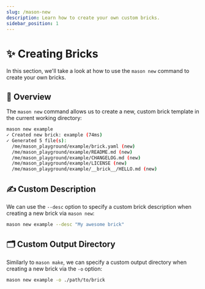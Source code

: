 ```yaml
---
slug: /mason-new
description: Learn how to create your own custom bricks.
sidebar_position: 1
---
```


# ✨ Creating Bricks

In this section, we'll take a look at how to use the `mason new` command to create your own bricks.

## 🚀 Overview

The `mason new` command allows us to create a new, custom brick template in the current working directory:

```bash
mason new example
✓ Created new brick: example (74ms)
✓ Generated 5 file(s):
  /me/mason_playground/example/brick.yaml (new)
  /me/mason_playground/example/README.md (new)
  /me/mason_playground/example/CHANGELOG.md (new)
  /me/mason_playground/example/LICENSE (new)
  /me/mason_playground/example/__brick__/HELLO.md (new)
```

## ✍️ Custom Description

We can use the `--desc` option to specify a custom brick description when creating a new brick via `mason new`:

```bash
mason new example --desc "My awesome brick"
```

## 🗂 Custom Output Directory

Similarly to `mason make`, we can specify a custom output directory when creating a new brick via the `-o` option:

```bash
mason new example -o ./path/to/brick
```
